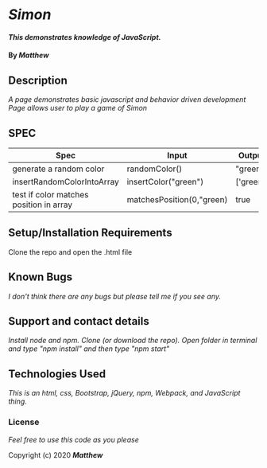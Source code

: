 # _Simon_

#### _This demonstrates knowledge of JavaScript._

#### By _**Matthew**_


## Description

_A page demonstrates basic javascript and behavior driven development_
_Page allows user to play a game of Simon_


## SPEC
| Spec                                    | Input                     | Output    |
|-----------------------------------------|---------------------------|-----------|
| generate a random color                 | randomColor()             | "green"   |
| insertRandomColorIntoArray              | insertColor("green")      | ['green'] |
| test if color matches position in array | matchesPosition(0,"green) | true      |
## Setup/Installation Requirements

Clone the repo and open the .html file

## Known Bugs

_I don't think there are any bugs but please tell me if you see any._

## Support and contact details

_Install node and npm. Clone (or download the repo). Open folder in terminal and type "npm install" and then type "npm start"_

## Technologies Used

_This is an html, css, Bootstrap, jQuery, npm, Webpack, and JavaScript thing._

### License

*Feel free to use this code as you please*

Copyright (c) 2020 **_Matthew_**
